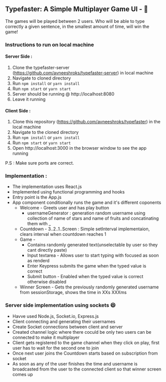 ## Typefaster: A Simple Multiplayer Game UI - :tada:

The games will be played between 2 users. Who will be able to type correctly a
given sentence, in the smallest amount of time, will win the game!

### Instructions to run on local machine

#### Server Side : 
1. Clone the typefaster-server (https://github.com/avneeshroks/typefaster-server) in local machine
2. Navigate to cloned directory
3. Run ```npm install``` or ```yarn install```
4. Run ```npm start``` or `yarn start`
5. Server should be running @ http://localhost:8080
6. Leave it running

#### Client Side : 
1. Clone this repository (https://github.com/avneeshroks/typefaster) in the local machine 
2. Navigate to the cloned directory
3. Run ```npm install``` or ```yarn install```
4. Run ```npm start``` or `yarn start`
5. Open http://localhost:3000 in the browser window to see the app running

P.S : Make sure ports are correct.

### Implementation :

* The implementation uses React.js
* Implemented using functional programming and hooks
* Entry point is the App.js
* App component conditionally runs the game and it's different coponents
  * Welcome - Greets user and has play button
    * usernameGenerator : generation random username using collection of name of stars and name of fruits and concatinating them with _
  * Countdown - 3..2..1..Screen : Simple setInterval implementaion, clears interval when countdown reaches 1
  * Game -
    * Contains randomly generated text(unselectable by user so they cant directly paste)
    * Input textarea - Allows user to start typing with focused as soon as renderd
    * Enter Keypress submits the game when the typed value is correct
    * Submit button - Enabled when the typed value is correct otherwise disabled
  * Winner Screen - Gets the previously randomly generated username from sessionStorage, shows the time in XXs XXXms

### Server side implementation using sockets :smile: 

* Havve used Node.js, Socket.io, Express.js
* Client connecting and generating their usernames
* Create Socket connections between client and server
* Created channel logic where there coculd be only two users can be connected to make it multiplayer
* Client gets registered to the game channel when they click on play, first user has to wait for the second one to join
* Once next user joins the Countdown starts based on subscription from socket
* As soon as any of the user finishes the time and username is broadcasted from the user to the connected client so that winner screen comes up
